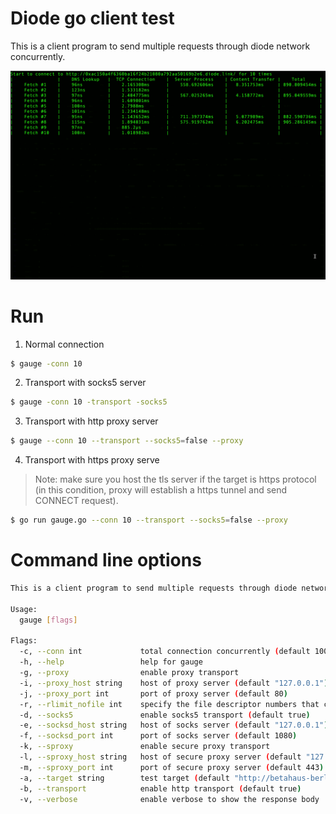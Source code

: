 # Diode go client test

This is a client program to send multiple requests through diode network concurrently.

![gauge demo](/docs/gauge.gif)

# Run

1. Normal connection
```BASH
$ gauge -conn 10
```

2. Transport with socks5 server
```BASH
$ gauge -conn 10 -transport -socks5
```

3. Transport with http proxy server
```BASH
$ gauge --conn 10 --transport --socks5=false --proxy
```

4. Transport with https proxy serve
> Note: make sure you host the tls server if the target is https protocol (in this condition, proxy will establish a https tunnel and send CONNECT request).
```BASH
$ go run gauge.go --conn 10 --transport --socks5=false --proxy
```

# Command line options

```BASH
This is a client program to send multiple requests through diode network concurrently.

Usage:
  gauge [flags]

Flags:
  -c, --conn int             total connection concurrently (default 100)
  -h, --help                 help for gauge
  -g, --proxy                enable proxy transport
  -i, --proxy_host string    host of proxy server (default "127.0.0.1")
  -j, --proxy_port int       port of proxy server (default 80)
  -r, --rlimit_nofile int    specify the file descriptor numbers that can be opened by this process
  -d, --socks5               enable socks5 transport (default true)
  -e, --socksd_host string   host of socks server (default "127.0.0.1")
  -f, --socksd_port int      port of socks server (default 1080)
  -k, --sproxy               enable secure proxy transport
  -l, --sproxy_host string   host of secure proxy server (default "127.0.0.1")
  -m, --sproxy_port int      port of secure proxy server (default 443)
  -a, --target string        test target (default "http://betahaus-berlin.diode")
  -b, --transport            enable http transport (default true)
  -v, --verbose              enable verbose to show the response body
```
